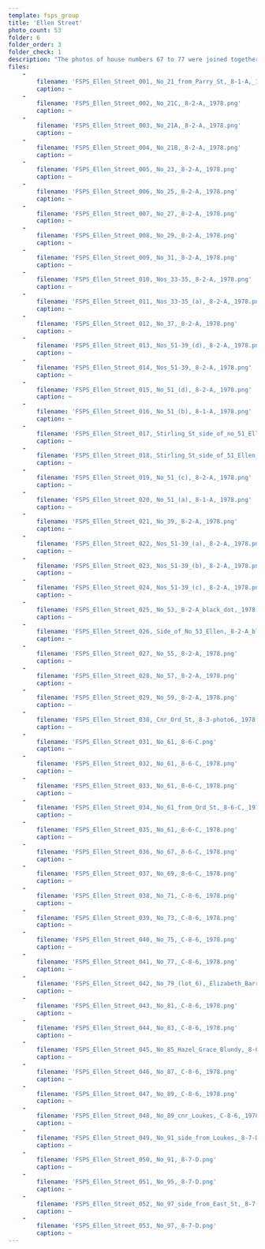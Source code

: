 ```yaml
---
template: fsps_group
title: 'Ellen Street'
photo_count: 53
folder: 6
folder_order: 3
folder_check: 1
description: "The photos of house numbers 67 to 77 were joined together with masking tape to make a sort of panorama. During digitisation, they were cut apart.\n\n[[File:FSPS joined photos.jpg|350px]] [[File:FSPS joined photos (verso).jpg|350px]]\n\nPhotos:"
files:
    -
        filename: 'FSPS_Ellen_Street_001,_No_21_from_Parry_St,_8-1-A,_1978.png'
        caption: ~
    -
        filename: 'FSPS_Ellen_Street_002,_No_21C,_8-2-A,_1978.png'
        caption: ~
    -
        filename: 'FSPS_Ellen_Street_003,_No_21A,_8-2-A,_1978.png'
        caption: ~
    -
        filename: 'FSPS_Ellen_Street_004,_No_21B,_8-2-A,_1978.png'
        caption: ~
    -
        filename: 'FSPS_Ellen_Street_005,_No_23,_8-2-A,_1978.png'
        caption: ~
    -
        filename: 'FSPS_Ellen_Street_006,_No_25,_8-2-A,_1978.png'
        caption: ~
    -
        filename: 'FSPS_Ellen_Street_007,_No_27,_8-2-A,_1978.png'
        caption: ~
    -
        filename: 'FSPS_Ellen_Street_008,_No_29,_8-2-A,_1978.png'
        caption: ~
    -
        filename: 'FSPS_Ellen_Street_009,_No_31,_8-2-A,_1978.png'
        caption: ~
    -
        filename: 'FSPS_Ellen_Street_010,_Nos_33-35,_8-2-A,_1978.png'
        caption: ~
    -
        filename: 'FSPS_Ellen_Street_011,_Nos_33-35_(a),_8-2-A,_1978.png'
        caption: ~
    -
        filename: 'FSPS_Ellen_Street_012,_No_37,_8-2-A,_1978.png'
        caption: ~
    -
        filename: 'FSPS_Ellen_Street_013,_Nos_51-39_(d),_8-2-A,_1978.png'
        caption: ~
    -
        filename: 'FSPS_Ellen_Street_014,_Nos_51-39,_8-2-A,_1978.png'
        caption: ~
    -
        filename: 'FSPS_Ellen_Street_015,_No_51_(d),_8-2-A,_1978.png'
        caption: ~
    -
        filename: 'FSPS_Ellen_Street_016,_No_51_(b),_8-1-A,_1978.png'
        caption: ~
    -
        filename: 'FSPS_Ellen_Street_017,_Stirling_St_side_of_no_51_Ellen_(g),_8-1-A,_1978.png'
        caption: ~
    -
        filename: 'FSPS_Ellen_Street_018,_Stirling_St_side_of_51_Ellen_(f),_8-1-A,_1978.png'
        caption: ~
    -
        filename: 'FSPS_Ellen_Street_019,_No_51_(c),_8-2-A,_1978.png'
        caption: ~
    -
        filename: 'FSPS_Ellen_Street_020,_No_51_(a),_8-1-A,_1978.png'
        caption: ~
    -
        filename: 'FSPS_Ellen_Street_021,_No_39,_8-2-A,_1978.png'
        caption: ~
    -
        filename: 'FSPS_Ellen_Street_022,_Nos_51-39_(a),_8-2-A,_1978.png'
        caption: ~
    -
        filename: 'FSPS_Ellen_Street_023,_Nos_51-39_(b),_8-2-A,_1978.png'
        caption: ~
    -
        filename: 'FSPS_Ellen_Street_024,_Nos_51-39_(c),_8-2-A,_1978.png'
        caption: ~
    -
        filename: 'FSPS_Ellen_Street_025,_No_53,_8-2-A_black_dot,_1978.png'
        caption: ~
    -
        filename: 'FSPS_Ellen_Street_026,_Side_of_No_53_Ellen,_8-2-A_black_dot,_1978.png'
        caption: ~
    -
        filename: 'FSPS_Ellen_Street_027,_No_55,_8-2-A,_1978.png'
        caption: ~
    -
        filename: 'FSPS_Ellen_Street_028,_No_57,_8-2-A,_1978.png'
        caption: ~
    -
        filename: 'FSPS_Ellen_Street_029,_No_59,_8-2-A,_1978.png'
        caption: ~
    -
        filename: 'FSPS_Ellen_Street_030,_Cnr_Ord_St,_8-3-photo6,_1978.png'
        caption: ~
    -
        filename: 'FSPS_Ellen_Street_031,_No_61,_8-6-C.png'
        caption: ~
    -
        filename: 'FSPS_Ellen_Street_032,_No_61,_8-6-C,_1978.png'
        caption: ~
    -
        filename: 'FSPS_Ellen_Street_033,_No_61,_8-6-C,_1978.png'
        caption: ~
    -
        filename: 'FSPS_Ellen_Street_034,_No_61_from_Ord_St,_8-6-C,_1978.png'
        caption: ~
    -
        filename: 'FSPS_Ellen_Street_035,_No_61,_8-6-C,_1978.png'
        caption: ~
    -
        filename: 'FSPS_Ellen_Street_036,_No_67,_8-6-C,_1978.png'
        caption: ~
    -
        filename: 'FSPS_Ellen_Street_037,_No_69,_8-6-C,_1978.png'
        caption: ~
    -
        filename: 'FSPS_Ellen_Street_038,_No_71,_C-8-6,_1978.png'
        caption: ~
    -
        filename: 'FSPS_Ellen_Street_039,_No_73,_C-8-6,_1978.png'
        caption: ~
    -
        filename: 'FSPS_Ellen_Street_040,_No_75,_C-8-6,_1978.png'
        caption: ~
    -
        filename: 'FSPS_Ellen_Street_041,_No_77,_C-8-6,_1978.png'
        caption: ~
    -
        filename: 'FSPS_Ellen_Street_042,_No_79_(lot_6),_Elizabeth_Barrett,_8-6-C,_1978.png'
        caption: ~
    -
        filename: 'FSPS_Ellen_Street_043,_No_81,_C-8-6,_1978.png'
        caption: ~
    -
        filename: 'FSPS_Ellen_Street_044,_No_83,_C-8-6,_1978.png'
        caption: ~
    -
        filename: 'FSPS_Ellen_Street_045,_No_85_Hazel_Grace_Blundy,_8-C-6,_1978.png'
        caption: ~
    -
        filename: 'FSPS_Ellen_Street_046,_No_87,_C-8-6,_1978.png'
        caption: ~
    -
        filename: 'FSPS_Ellen_Street_047,_No_89,_C-8-6,_1978.png'
        caption: ~
    -
        filename: 'FSPS_Ellen_Street_048,_No_89_cnr_Loukes,_C-8-6,_1978.png'
        caption: ~
    -
        filename: 'FSPS_Ellen_Street_049,_No_91_side_from_Loukes,_8-7-D.png'
        caption: ~
    -
        filename: 'FSPS_Ellen_Street_050,_No_91,_8-7-D.png'
        caption: ~
    -
        filename: 'FSPS_Ellen_Street_051,_No_95,_8-7-D.png'
        caption: ~
    -
        filename: 'FSPS_Ellen_Street_052,_No_97_side_from_East_St,_8-7-D.png'
        caption: ~
    -
        filename: 'FSPS_Ellen_Street_053,_No_97,_8-7-D.png'
        caption: ~
---
```

